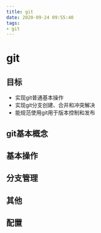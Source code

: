 ```yaml
---
title: git
date: 2020-09-24 09:55:40
tags: 
- git
---
```


# git

## 目标

- 实现git普通基本操作
- 实现git分支创建、合并和冲突解决
- 能规范使用git用于版本控制和发布

## git基本概念


## 基本操作

## 分支管理

## 其他

## 配置

